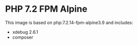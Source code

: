 # PHP 7.2 FPM Alpine

This image is based on php:7.2.14-fpm-alpine3.9 and includes:

- xdebug 2.6.1
- composer

